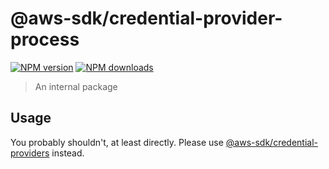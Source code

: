 # @aws-sdk/credential-provider-process

[![NPM version](https://img.shields.io/npm/v/@aws-sdk/credential-provider-process/latest.svg)](https://www.npmjs.com/package/@aws-sdk/credential-provider-process)
[![NPM downloads](https://img.shields.io/npm/dm/@aws-sdk/credential-provider-process.svg)](https://www.npmjs.com/package/@aws-sdk/credential-provider-process)

> An internal package

## Usage

You probably shouldn't, at least directly. Please use [@aws-sdk/credential-providers](https://www.npmjs.com/package/@aws-sdk/credential-providers)
instead.
